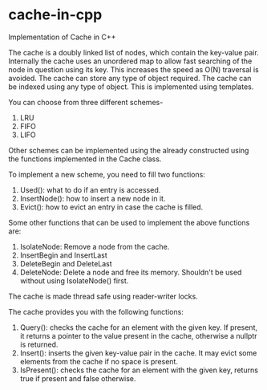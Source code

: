 # cache-in-cpp
Implementation of Cache in C++

The cache is a doubly linked list of nodes, which contain the key-value pair.
Internally the cache uses an unordered map to allow fast searching of the node in question using its key. This increases the speed as O(N) traversal is avoided.
The cache can store any type of object required. 
The cache can be indexed using any type of object.
This is implemented using templates. 

You can choose from three different schemes-
1. LRU
2. FIFO
3. LIFO

Other schemes can be implemented using the already constructed
using the functions implemented in the Cache class.

To implement a new scheme, you need to fill two functions:
1. Used():  what to do if an entry is accessed.
2. InsertNode(): how to insert a new node in it.
3. Evict(): how to evict an entry in case the cache is filled.

Some other functions that can be used to implement the above functions are:
1. IsolateNode: Remove a node from the cache.
2. InsertBegin and InsertLast
3. DeleteBegin and DeleteLast
4. DeleteNode: Delete a node and free its memory. Shouldn't be used without using IsolateNode() first.

The cache is made thread safe using reader-writer locks.

The cache provides you with the following functions:
1. Query(): checks the cache for an element with the given key. If present, it returns a pointer to the value present in the cache, otherwise a nullptr is returned.
2. Insert(): inserts the given key-value pair in the cache. It may evict some elements from the cache if no space is present.
3. IsPresent(): checks the cache for an element with the given key, returns true if present and false otherwise.
